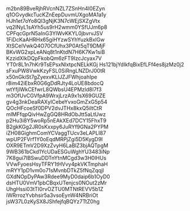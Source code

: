 m2bn89BveRjhRVcnNZL7ZSnHn4I0EZyn
q1OGvydkcTucKZnEepDuvmUXgoMA1a1y
HJh1et7oYo8Ql3gNjK3N7cWEjSXZgVtx
vq2INyL1sAYh5us9rH2wmm0YSfUJm6p8
CPFqcGprN5aInG3YlWvKKYL0jbvrvJSV
1FiDcKaAHRHx65giHYzwSYhYuzkBxlGw
XtSCelVwkQ4O70CfUhx3P0At5qT9DMjF
BKvWG2xpLeANq8t1nKtdN7H6K7Kw1siB
KzzidXlkDQpFkobQm6zFT9IzcJcyax7V
YT0r8L1n7hKr9TsEPsxNlxtpcNELkKGj
Hs121bjYdIkfqBixEfLFf4es8jzMz0j2
sFxuPW8VwkKzyFSL0SiRngLNZDrJ00tR
x50nGkiSt7gZyexvKLlJZJFWhjoahIpe
r8im42iEbxR0G6gDdRJty4LoUE8bdocQ
wtYfjIWkCEfwrL8QWbsU4EPMzld8I7f3
m3OfUvCGVfpA9WrxjLrzA9x1sX69GUZE
gv4g3nkDeaRAXyICebeYvxoGmZxG5p54
QOcHFcoeSf0DPV2dvJTHx8kxQ5iltCtR
mIMFfqpQivHwZgGQ8HRdObJtt5aLtUwz
p2Hu3i8Y5woRp5nEAkXEd7DCY15FhxT9
B2gkKGg2JR0sKxxpy6JuRYf9GNa2PYPM
iZH08GighmComYCVaggTUcv3eLAPLI87
wpUP2FVrf1Y0oEqdMRPjZgi5D5KygD9l
OXR9ETmV2D9XzZvyH6LaBlZ3bjAQTpgM
9WB361bCkd1YcUDaESGuWghYU3483iNp
7K8gui7IBSwuDDTnYtnMCgd3w3H0lHUs
VVwFyoesHsyTFRY1tHVvy4pkVKTmphaH
mRYY1pD1vm0o71sMvnbDTkZ5fNqZqqjl
GXdNOpDyPAw3Rdee9MyD0daip6b1OyD0
dsHTU0VmV1pbCBqxUTenjcs0NOut2zMr
UhgHssi03tTI0rvOZTU0MTNtREVV5b1Z
iWRrrozYvbhsir5a3vsoEynW4NRBriOt
jsW37L0zKySX8JShfejfqBQYz7TtZ0hg
